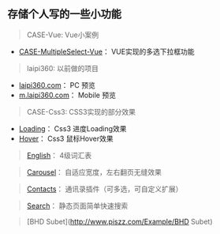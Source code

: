 ## 存储个人写的一些小功能

> CASE-Vue: Vue小案例
  - [CASE-MultipleSelect-Vue](http://www.piszz.com/Example/CASE-Vue/CASE-MultipleSelect-Vue)： VUE实现的多选下拉框功能

> laipi360: 以前做的项目
  - [laipi360.com](http://www.piszz.com/Example/laipi360/laipi360)： PC 预览
  - [m.laipi360.com](http://www.piszz.com/Example/laipi360/m.laipi360)： Mobile 预览

> CASE-Css3: CSS3实现的部分效果
  - [Loading](http://www.piszz.com/Example/CASE-Css3/Loading)： Css3 进度Loading效果
  - [Hover](http://www.piszz.com/Example/CASE-Css3/Hover)： Css3 鼠标Hover效果

> [English](http://www.piszz.com/Example/English)： 4级词汇表

> [Carousel](http://www.piszz.com/Example/Carousel)： 自适应宽度，左右翻页无缝效果

> [Contacts](http://www.piszz.com/Example/Contacts)： 通讯录插件（可多选，可自定义扩展）

> [Search](http://www.piszz.com/Example/Search)： 静态页面简单快速搜索

> [BHD Subet](http://www.piszz.com/Example/BHD Subet)
